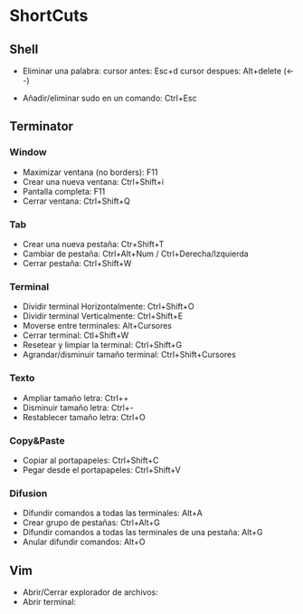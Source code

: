 # ShortCuts

## Shell
* Eliminar una palabra:
    cursor antes: Esc+d
    cursor despues: Alt+delete (<--)

* Añadir/eliminar sudo en un comando:
    Ctrl+Esc

## Terminator
### Window
* Maximizar ventana (no borders): F11
* Crear una nueva ventana: Ctrl+Shift+i
* Pantalla completa: F11
* Cerrar ventana: Ctrl+Shift+Q

### Tab
* Crear una nueva pestaña: Ctr+Shift+T
* Cambiar de pestaña: Ctrl+Alt+Num / Ctrl+Derecha/Izquierda
* Cerrar pestaña: Ctrl+Shift+W

### Terminal
* Dividir terminal Horizontalmente: Ctrl+Shift+O
* Dividir terminal Verticalmente: Ctrl+Shift+E
* Moverse entre terminales: Alt+Cursores
* Cerrar terminal: Ctl+Shift+W
* Resetear y limpiar la terminal: Ctrl+Shift+G
* Agrandar/disminuir tamaño terminal: Ctrl+Shift+Cursores

### Texto
* Ampliar tamaño letra: Ctrl++
* Disminuir tamaño letra: Ctrl+-
* Restablecer tamaño letra: Ctrl+O

### Copy&Paste
* Copiar al portapapeles:  Ctrl+Shift+C
* Pegar desde el portapapeles: Ctrl+Shift+V

### Difusion
* Difundir comandos a todas las terminales: Alt+A
* Crear grupo de pestañas: Ctrl+Alt+G
* Difundir comandos a todas las terminales de una pestaña: Alt+G
* Anular difundir comandos: Alt+O

## Vim
* Abrir/Cerrar explorador de archivos: <F5>
* Abrir terminal: <F12>  
